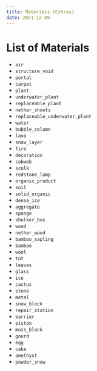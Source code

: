 ```yaml
---
title: Materials (Extras)
date: 2021-12-09
---
```


# List of Materials

-   `air`
-   `structure_void`
-   `portal`
-   `carpet`
-   `plant`
-   `underwater_plant`
-   `replaceable_plant`
-   `nether_shoots`
-   `replaceable_underwater_plant`
-   `water`
-   `bubble_column`
-   `lava`
-   `snow_layer`
-   `fire`
-   `decoration`
-   `cobweb`
-   `sculk`
-   `redstone_lamp`
-   `organic_product`
-   `soil`
-   `solid_organic`
-   `dense_ice`
-   `aggregate`
-   `sponge`
-   `shulker_box`
-   `wood`
-   `nether_wood`
-   `bamboo_sapling`
-   `bamboo`
-   `wool`
-   `tnt`
-   `leaves`
-   `glass`
-   `ice`
-   `cactus`
-   `stone`
-   `metal`
-   `snow_block`
-   `repair_station`
-   `barrier`
-   `piston`
-   `moss_block`
-   `gourd`
-   `egg`
-   `cake`
-   `amethyst`
-   `powder_snow`
